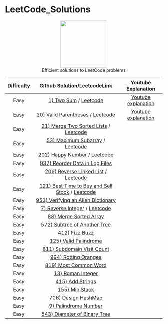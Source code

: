 # LeetCode_Solutions
<p align="center">
    <a href="https://www.hackerrank.com/XavierElon1">
        <img height=150 src="https://assets.leetcode.com/static_assets/public/images/LeetCode_Sharing.png">
    </a>
    <br>Efficient solutions to LeetCode problems
</p>


   Difficulty   |                                           Github Solution/LeetcodeLink                                |                                                            Youtube Explanation                                      
|:---------------------:|:--------------------------------------------------------------------------------------------:|:------------------------------------------------------------------------------------------------------------:|
|      Easy     | [1) Two Sum](https://github.com/XavierElon1/LeetCodeSolutions/blob/master/Easy/1_Two_Sum) / [Leetcode](https://leetcode.com/problems/two-sum/) | [Youtube explanation](https://www.youtube.com/watch?v=LaVPCy_DWR8&t=3s)               |
|      Easy     | [20) Valid Parentheses](https://leetcode.com/problems/valid-parentheses/) / [Leetcode](https://leetcode.com/problems/valid-parentheses/) |[Youtube explanation](https://youtu.be/Voi-GeAw2lg)            |
|      Easy     | [21) Merge Two Sorted Lists](https://github.com/XavierElon1/LeetCodeSolutions/blob/master/Easy/21_merge_two_sorted_lists) / [Leetcode](https://leetcode.com/problems/merge-two-sorted-lists/) |            |
|      Easy     | [53) Maximum Subarray](https://github.com/XavierElon1/LeetCodeSolutions/blob/master/Easy/53_maximum_subarray) / [Leetcode](https://leetcode.com/problems/maximum-subarray/) |            |
|      Easy     | [202) Happy Number](https://github.com/XavierElon1/LeetCodeSolutions/blob/master/Easy/202_happy_number) / [Leetcode](https://leetcode.com/problems/happy-number/)                  |            |
|      Easy     | [937) Reorder Data in Log Files](https://leetcode.com/problems/reorder-data-in-log-files/)                  |            |
|      Easy     | [206) Reverse Linked List](https://github.com/XavierElon1/LeetCodeSolutions/blob/master/Easy/206_reverse_linked_list) / [Leetcode](https://leetcode.com/problems/reverse-linked-list/)|            |
|      Easy     | [121) Best Time to Buy and Sell Stock](https://github.com/XavierElon1/LeetCodeSolutions/blob/master/Easy/121_best_time_to_buy_and_sell_stock) / [Leetcode](https://leetcode.com/problems/best-time-to-buy-and-sell-stock/) |            |
|      Easy     | [953) Verifying an Alien Dictionary](https://leetcode.com/problems/verifying-an-alien-dictionary/)                  |            |
|      Easy     | [7) Reverse Integer](https://github.com/XavierElon1/LeetCodeSolutions/blob/master/Easy/7_reverse_integer) / [Leetcode](https://leetcode.com/problems/reverse-integer/)                 |            |
|      Easy     | [88) Merge Sorted Array](https://leetcode.com/problems/merge-sorted-array/)                  |            |
|      Easy     | [572) Subtree of Another Tree](https://leetcode.com/problems/subtree-of-another-tree/)                  |            |
|      Easy     | [412) Fizz Buzz](https://leetcode.com/problems/fizz-buzz/)                  |            |
|      Easy     | [125) Valid Palindrome](https://leetcode.com/problems/valid-palindrome/)                  |            |
|      Easy     | [811) Subdomain Visit Count](https://leetcode.com/problems/subdomain-visit-count/)                  |            |
|      Easy     | [994) Rotting Oranges](https://leetcode.com/problems/rotting-oranges/)                  |            |
|      Easy     | [819) Most Common Word](https://leetcode.com/problems/most-common-word/)                  |            |
|      Easy     | [13) Roman Integer](https://leetcode.com/problems/roman-to-integer/)                  |            |
|      Easy     | [415) Add Strings](https://leetcode.com/problems/add-strings/)                  |            |
|      Easy     | [155) Min Stack](https://leetcode.com/problems/min-stack/)                  |            |
|      Easy     | [706) Design HashMap](https://leetcode.com/problems/design-hashmap/)                  |            |
|      Easy     | [9) Palindrome Number](https://leetcode.com/problems/palindrome-number/)                  |            |
|      Easy     | [543) Diameter of Binary Tree](https://leetcode.com/problems/diameter-of-binary-tree/)                  |            |
